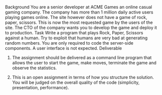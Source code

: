 
Background
You are a senior developer at ACME Games an online casual gaming company. The company has more than 1 million daily active users playing games online. The site however does not have a game of rock, paper, scissors. This is now the most requested game by the users of the site. The CTO of the company wants you to develop the game and deploy it to production. 
Task
Write a program that plays Rock, Paper, Scissors against a human. Try to exploit that humans are very bad at generating random numbers. 
You are only required to code the server-side components. A user interface is not expected.
Deliverable
1.	The assignment should be delivered as a command line program that allows the user to start the game, make moves, terminate the game and observe the statistics.

2.	This is an open assignment in terms of how you structure the solution. You will be judged on the overall quality of the code (simplicity, presentation, performance).